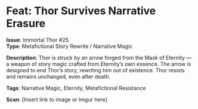 # Feat: Thor Survives Narrative Erasure

**Issue**: Immortal Thor #25  
**Type**: Metafictional Story Rewrite / Narrative Magic

**Description**:
Thor is struck by an arrow forged from the Mask of Eternity — a weapon of story magic crafted from Eternity’s own essence. The arrow is designed to end Thor’s story, rewriting him out of existence. Thor resists and remains unchanged, even after death.

**Tags**: Narrative Magic, Eternity, Metafictional Resistance

**Scan**: [Insert link to image or Imgur here]
